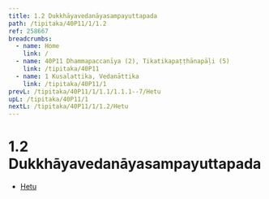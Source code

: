 ```yaml
---
title: 1.2 Dukkhāyavedanāyasampayuttapada
path: /tipitaka/40P11/1/1.2
ref: 258667
breadcrumbs:
  - name: Home
    link: /
  - name: 40P11 Dhammapaccanīya (2), Tikatikapaṭṭhānapāḷi (5)
    link: /tipitaka/40P11
  - name: 1 Kusalattika, Vedanāttika
    link: /tipitaka/40P11/1
prevL: /tipitaka/40P11/1/1.1/1.1.1--7/Hetu
upL: /tipitaka/40P11/1
nextL: /tipitaka/40P11/1/1.2/Hetu
---
```


# 1.2 Dukkhāyavedanāyasampayuttapada

* [Hetu](/tipitaka/40P11/1/1.2/Hetu)


